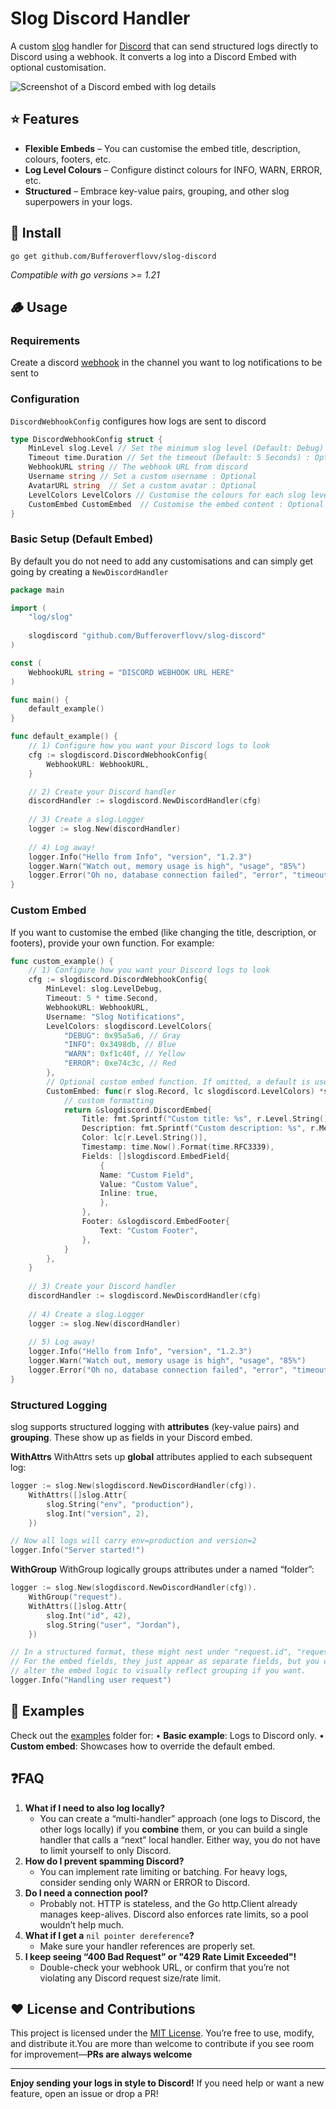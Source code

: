 # Slog Discord Handler

A custom [slog](https://pkg.go.dev/log/slog) handler for [Discord](https://discord.com) that can send structured logs directly to Discord using a webhook. It converts a log into a Discord Embed with optional customisation.

![Screenshot of a Discord embed with log details](./images/example.png)

## ⭐️ Features
- **Flexible Embeds** – You can customise the embed title, description, colours, footers, etc.
- **Log Level Colours** – Configure distinct colours for INFO, WARN, ERROR, etc.
- **Structured** – Embrace key-value pairs, grouping, and other slog superpowers in your logs.

## 🚀 Install
```
go get github.com/Bufferoverflovv/slog-discord
```
*Compatible with go versions >= 1.21*

## 🪵 Usage
### Requirements 
Create a discord [webhook](https://support.discord.com/hc/en-us/articles/228383668-Intro-to-Webhooks) in the channel you want to log notifications to be sent to
### Configuration 
`DiscordWebhookConfig` configures how logs are sent to discord
```go
type DiscordWebhookConfig struct {
    MinLevel slog.Level // Set the minimum slog level (Default: Debug) : Optional
    Timeout time.Duration // Set the timeout (Default: 5 Seconds) : Optional
    WebhookURL string // The webhook URL from discord 
    Username string // Set a custom username : Optional
    AvatarURL string  // Set a custom avatar : Optional
    LevelColors LevelColors // Customise the colours for each slog level : Optional
    CustomEmbed CustomEmbed  // Customise the embed content : Optional
}
```
### Basic Setup (Default Embed)
By default you do not need to add any customisations and can simply get going by creating a `NewDiscordHandler` 
```go
package main

import (
	"log/slog"
	
	slogdiscord "github.com/Bufferoverflovv/slog-discord"
)

const (
	WebhookURL string = "DISCORD WEBHOOK URL HERE"
)

func main() {
	default_example()
}

func default_example() {
	// 1) Configure how you want your Discord logs to look
	cfg := slogdiscord.DiscordWebhookConfig{
		WebhookURL: WebhookURL,
	}

	// 2) Create your Discord handler
	discordHandler := slogdiscord.NewDiscordHandler(cfg)
	
	// 3) Create a slog.Logger
	logger := slog.New(discordHandler)
	
	// 4) Log away!
	logger.Info("Hello from Info", "version", "1.2.3")
	logger.Warn("Watch out, memory usage is high", "usage", "85%")
	logger.Error("Oh no, database connection failed", "error", "timeout")
}
```
### Custom Embed 
If you want to customise the embed (like changing the title, description, or footers), provide your own function. For example:
```go
func custom_example() {
	// 1) Configure how you want your Discord logs to look
	cfg := slogdiscord.DiscordWebhookConfig{
		MinLevel: slog.LevelDebug,
		Timeout: 5 * time.Second,
		WebhookURL: WebhookURL,
		Username: "Slog Notifications",
		LevelColors: slogdiscord.LevelColors{
			"DEBUG": 0x95a5a6, // Gray
			"INFO": 0x3498db, // Blue
			"WARN": 0xf1c40f, // Yellow
			"ERROR": 0xe74c3c, // Red
		},
		// Optional custom embed function. If omitted, a default is used.
		CustomEmbed: func(r slog.Record, lc slogdiscord.LevelColors) *slogdiscord.DiscordEmbed {
			// custom formatting
			return &slogdiscord.DiscordEmbed{
				Title: fmt.Sprintf("Custom title: %s", r.Level.String()),
				Description: fmt.Sprintf("Custom description: %s", r.Message),
				Color: lc[r.Level.String()],
				Timestamp: time.Now().Format(time.RFC3339),
				Fields: []slogdiscord.EmbedField{
					{
					Name: "Custom Field",
					Value: "Custom Value",
					Inline: true,
					},
				},
				Footer: &slogdiscord.EmbedFooter{
					Text: "Custom Footer",
				},
			}
		},
	}
	
	// 3) Create your Discord handler
	discordHandler := slogdiscord.NewDiscordHandler(cfg)
		
	// 4) Create a slog.Logger
	logger := slog.New(discordHandler)
	
	// 5) Log away!
	logger.Info("Hello from Info", "version", "1.2.3")
	logger.Warn("Watch out, memory usage is high", "usage", "85%")
	logger.Error("Oh no, database connection failed", "error", "timeout")
}
```

### Structured Logging
slog supports structured logging with **attributes** (key-value pairs) and **grouping**. These show up as fields in your Discord embed.

**WithAttrs**
WithAttrs sets up **global** attributes applied to each subsequent log:
```go
logger := slog.New(slogdiscord.NewDiscordHandler(cfg)).
    WithAttrs([]slog.Attr{
        slog.String("env", "production"),
        slog.Int("version", 2),
    })

// Now all logs will carry env=production and version=2
logger.Info("Server started!")
```

**WithGroup**
WithGroup logically groups attributes under a named “folder”:
```go
logger := slog.New(slogdiscord.NewDiscordHandler(cfg)).
    WithGroup("request").
    WithAttrs([]slog.Attr{
        slog.Int("id", 42),
        slog.String("user", "Jordan"),
    })

// In a structured format, these might nest under "request.id", "request.user"
// For the embed fields, they just appear as separate fields, but you could
// alter the embed logic to visually reflect grouping if you want.
logger.Info("Handling user request")
```

## 📝 Examples 
Check out the [examples](./examples) folder for:
• **Basic example**: Logs to Discord only.
• **Custom embed**: Showcases how to override the default embed.

## ❓FAQ
1. **What if I need to also log locally?**
	- You can create a “multi-handler” approach (one logs to Discord, the other logs locally) if you **combine** them, or you can build a single handler that calls a “next” local handler. Either way, you do not have to limit yourself to only Discord.
2. **How do I prevent spamming Discord?**
	- You can implement rate limiting or batching. For heavy logs, consider sending only WARN or ERROR to Discord.
3. **Do I need a connection pool?**
	- Probably not. HTTP is stateless, and the Go http.Client already manages keep-alives. Discord also enforces rate limits, so a pool wouldn’t help much.
5. **What if I get a** `nil pointer dereference`**?**
	- Make sure your handler references are properly set. 
1. **I keep seeing “400 Bad Request” or "429 Rate Limit Exceeded"!**
	- Double-check your webhook URL, or confirm that you’re not violating any Discord request size/rate limit.
## ❤️ License and Contributions
This project is licensed under the [MIT License](LICENSE). You’re free to use, modify, and distribute it.You are more than welcome to  contribute if you see room for improvement—**PRs are always welcome**

---
**Enjoy sending your logs in style to Discord!** If you need help or want a new feature, open an issue or drop a PR!
